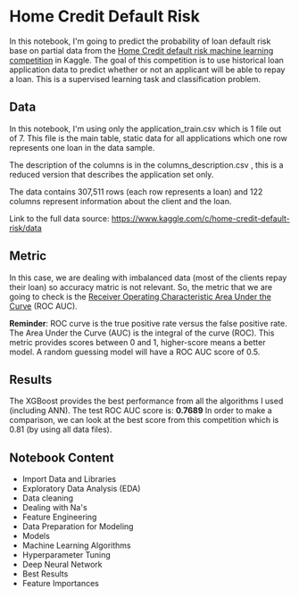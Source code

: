 # Home Credit Default Risk 

In this notebook, I'm going to predict the probability of loan default risk base on partial data from the [Home Credit default risk machine learning competition](https://www.kaggle.com/c/home-credit-default-risk/) in Kaggle. The goal of this competition is to use historical loan application data to predict whether or not an applicant will be able to repay a loan. This is a supervised learning task and classification problem.


## Data

In this notebook, I'm using only the application_train.csv which is 1 file out of 7.
This file is the main table, static data for all applications which one row represents one loan in the data sample.

The description of the columns is in the columns_description.csv , this is a reduced version that describes the application set only.

The data contains 307,511 rows (each row represents a loan) and 122 columns represent information about the client and the loan.

Link to the full data source: https://www.kaggle.com/c/home-credit-default-risk/data


## Metric

In this case, we are dealing with imbalanced data (most of the clients repay their loan) so accuracy matric is not relevant.
So, the metric that we are going to check is the [Receiver Operating Characteristic Area Under the Curve](https://en.wikipedia.org/wiki/Receiver_operating_characteristic) (ROC AUC).

**Reminder**: ROC curve is the true positive rate versus the false positive rate.
The Area Under the Curve (AUC) is the integral of the curve (ROC). This metric provides scores between 0 and 1, higher-score means a better model. A random guessing model will have a ROC AUC score of 0.5.


## Results

The XGBoost provides the best performance from all the algorithms I used (including ANN).
The test ROC AUC score is: **0.7689**
In order to make a comparison, we can look at the best score from this competition which is 0.81 (by using all data files).


## Notebook Content

- Import Data and Libraries
- Exploratory Data Analysis (EDA)
- Data cleaning
- Dealing with Na's
- Feature Engineering
- Data Preparation for Modeling
- Models
- Machine Learning Algorithms
- Hyperparameter Tuning
- Deep Neural Network
- Best Results
- Feature Importances
